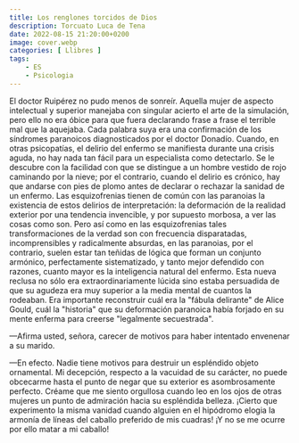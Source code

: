 ```yaml
---
title: Los renglones torcidos de Dios
description: Torcuato Luca de Tena
date: 2022-08-15 21:20:00+0200
image: cover.webp
categories: [ Llibres ]
tags:
    - ES
    - Psicologia
---
```


El doctor Ruipérez no pudo menos de sonreír. Aquella mujer de aspecto intelectual y superior manejaba con singular acierto el arte de la simulación, pero ello no era óbice para que fuera declarando frase a frase el terrible mal que la aquejaba. Cada palabra suya era una confirmación de los síndromes paranoicos diagnosticados por el doctor Donadío. Cuando, en otras psicopatías, el delirio del enfermo se manifiesta durante una crisis aguda, no hay nada tan fácil para un especialista como detectarlo. Se le descubre con la facilidad con que se distingue a un hombre vestido de rojo caminando por la nieve; por el contrario, cuando el delirio es crónico, hay que andarse con pies de plomo antes de declarar o rechazar la sanidad de un enfermo. Las esquizofrenias tienen de común con las paranoias la existencia de estos delirios de interpretación: la deformación de la realidad exterior por una tendencia invencible, y por supuesto morbosa, a ver las cosas como son. Pero así como en las esquizofrenias tales transformaciones de la verdad son con frecuencia disparatadas, incomprensibles y radicalmente absurdas, en las paranoias, por el contrario, suelen estar tan teñidas de lógica que forman un conjunto armónico, perfectamente sistematizado, y tanto mejor defendido con razones, cuanto mayor es la inteligencia natural del enfermo. Esta nueva reclusa no sólo era extraordinariamente lúcida sino estaba persuadida de que su agudeza era muy superior a la media mental de cuantos la rodeaban. Era importante reconstruir cuál era la "fábula delirante" de Alice Gould, cuál la "historia" que su deformación paranoica había forjado en su mente enferma para creerse "legalmente secuestrada".

—Afirma usted, señora, carecer de motivos para haber intentado envenenar a su marido.

—En efecto. Nadie tiene motivos para destruir un espléndido objeto ornamental. Mi decepción, respecto a la vacuidad de su carácter, no puede obcecarme hasta el punto de negar que su exterior es asombrosamente perfecto. Créame que me siento orgullosa cuando leo en los ojos de otras mujeres un punto de admiración hacia su espléndida belleza. ¡Cierto que experimento la misma vanidad cuando alguien en el hipódromo elogia la armonía de líneas del caballo preferido de mis cuadras! ¡Y no se me ocurre por ello matar a mi caballo!
